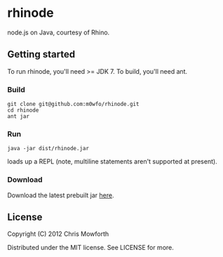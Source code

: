 # rhinode

node.js on Java, courtesy of Rhino.

## Getting started

To run rhinode, you'll need >= JDK 7. To build, you'll need ant.

### Build

    git clone git@github.com:m0wfo/rhinode.git
    cd rhinode
    ant jar

### Run

    java -jar dist/rhinode.jar

loads up a REPL (note, multiline statements aren't supported at present).

### Download

Download the latest prebuilt jar [here](https://github.com/downloads/m0wfo/rhinode/rhinode.jar).

## License

Copyright (C) 2012 Chris Mowforth

Distributed under the MIT license. See LICENSE for more.
